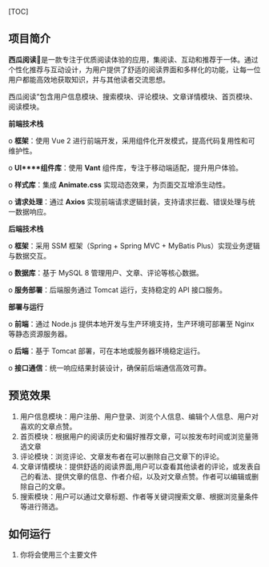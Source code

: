 [TOC]

## 项目简介

**西瓜阅读**🍉是一款专注于优质阅读体验的应用，集阅读、互动和推荐于一体。通过个性化推荐与互动设计，为用户提供了舒适的阅读界面和多样化的功能，让每一位用户都能高效地获取知识，并与其他读者交流思想。

西瓜阅读”包含用户信息模块、搜索模块、评论模块、文章详情模块、首页模块、阅读模块。

**前端技术栈**

o  **框架**：使用 Vue 2 进行前端开发，采用组件化开发模式，提高代码复用性和可维护性。

o  **UI****组件库**：使用 **Vant** 组件库，专注于移动端适配，提升用户体验。

o  **样式库**：集成 **Animate.css** 实现动态效果，为页面交互增添生动性。

o  **请求处理**：通过 **Axios** 实现前端请求逻辑封装，支持请求拦截、错误处理与统一数据响应。

**后端技术栈**

o  **框架**：采用 SSM 框架（Spring + Spring MVC + MyBatis Plus）实现业务逻辑与数据交互。

o  **数据库**：基于 MySQL 8 管理用户、文章、评论等核心数据。

o  **服务部署**：后端服务通过 Tomcat 运行，支持稳定的 API 接口服务。

**部署与运行**

o  **前端**：通过 Node.js 提供本地开发与生产环境支持，生产环境可部署至 Nginx 等静态资源服务器。

o  **后端**：基于 Tomcat 部署，可在本地或服务器环境稳定运行。

o  **接口通信**：统一响应结果封装设计，确保前后端通信高效可靠。

## 预览效果

1. 用户信息模块：用户注册、用户登录、浏览个人信息、编辑个人信息、用户对喜欢的文章点赞。
2. 首页模块：根据用户的阅读历史和偏好推荐文章，可以按发布时间或浏览量筛选文章
3. 评论模块：浏览评论、文章发布者在可以删除自己文章下的评论。
4. 文章详情模块：提供舒适的阅读界面,用户可以查看其他读者的评论，或发表自己的看法、提供文章的信息、作者介绍，以及对文章点赞。作者可以编辑或删除自己的文章。
5. 搜索模块：用户可以通过文章标题、作者等关键词搜索文章、根据浏览量条件等进行筛选。

## 如何运行

1. 你将会使用三个主要文件

> 